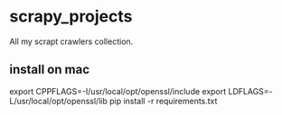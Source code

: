 # scrapy_projects

All my scrapt crawlers collection.

## install on mac
export CPPFLAGS=-I/usr/local/opt/openssl/include
export LDFLAGS=-L/usr/local/opt/openssl/lib
pip install -r requirements.txt
